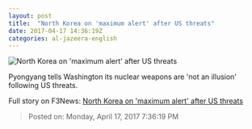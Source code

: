 ```yaml
---
layout: post
title:  "North Korea on 'maximum alert' after US threats"
date: 2017-04-17 14:36:19Z
categories: al-jazeera-english
---
```


![North Korea on 'maximum alert' after US threats](http://www.aljazeera.com/mritems/Images/2017/4/17/6980537ab00c4f0d820a3c8b7ea50750_18.jpg)

Pyongyang tells Washington its nuclear weapons are 'not an illusion' following US threats.


Full story on F3News: [North Korea on 'maximum alert' after US threats](http://www.f3nws.com/n/DRdbAF)

> Posted on: Monday, April 17, 2017 7:36:19 PM
